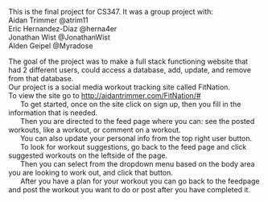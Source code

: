 This is the final project for CS347. It was a group project with:<br>
Aidan Trimmer @atrim11<br>
Eric Hernandez-Diaz @herna4er<br>
Jonathan Wist @JonathanWist<br>
Alden Geipel @Myradose<br>

The goal of the project was to make a full stack functioning website that had 2 different users, could access a database, add, update, and remove from that database.<br>
Our project is a social media workout tracking site called FitNation. <br>
To view the site go to http://aidantrimmer.com/FitNation/#  <br>
  &nbsp;&nbsp;&nbsp;&nbsp;&nbsp;&nbsp;To get started, once on the site click on sign up, then you fill in the information that is needed. <br>
  &nbsp;&nbsp;&nbsp;&nbsp;&nbsp;&nbsp;Then you are directed to the feed page where you can: see the posted workouts, like a workout, or comment on a workout.<br>
  &nbsp;&nbsp;&nbsp;&nbsp;&nbsp;&nbsp;You can also update your personal info from the top right user button.<br>
  &nbsp;&nbsp;&nbsp;&nbsp;&nbsp;&nbsp;To look for workout suggestions, go back to the feed page and click suggested workouts on the leftside of the page.<br>
  &nbsp;&nbsp;&nbsp;&nbsp;&nbsp;&nbsp;Then you can select from the dropdown menu based on the body area you are looking to work out, and click that button.<br>
  &nbsp;&nbsp;&nbsp;&nbsp;&nbsp;&nbsp;After you have a plan for your workout you can go back to the feedpage and post the workout you want to do or post after you have completed it.<br>
